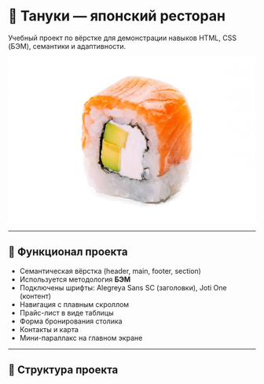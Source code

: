 # 🍣 Тануки — японский ресторан  

Учебный проект по вёрстке для демонстрации навыков HTML, CSS (БЭМ), семантики и адаптивности.  

![Сайт Тануки](/img/roll.jpg)

---

## 📌 Функционал проекта
- Семантическая вёрстка (header, main, footer, section)
- Используется методология **БЭМ**
- Подключены шрифты: Alegreya Sans SC (заголовки), Joti One (контент)
- Навигация с плавным скроллом
- Прайс-лист в виде таблицы
- Форма бронирования столика
- Контакты и карта
- Мини-параллакс на главном экране

---

## 📂 Структура проекта
